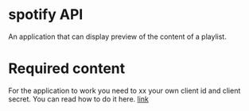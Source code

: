 # spotify API
 An application that can display preview of the content of a playlist.

# Required content
For the application to work you need to xx your own client id and client secret. You can read how to do it here. 
[link]( https://developer.spotify.com/documentation/web-api/tutorials/getting-started)
